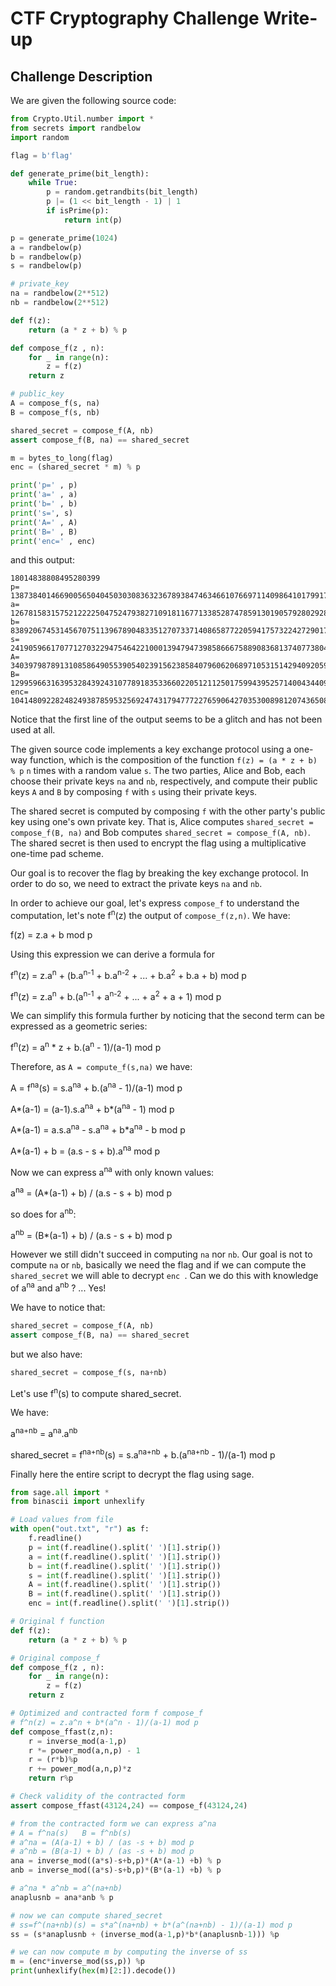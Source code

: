 # CTF Cryptography Challenge Write-up

## Challenge Description

We are given the following source code:

```python
from Crypto.Util.number import *
from secrets import randbelow
import random

flag = b'flag'

def generate_prime(bit_length):
    while True:
        p = random.getrandbits(bit_length)
        p |= (1 << bit_length - 1) | 1
        if isPrime(p):
            return int(p)

p = generate_prime(1024)
a = randbelow(p)
b = randbelow(p)
s = randbelow(p)

# private_key
na = randbelow(2**512)
nb = randbelow(2**512)

def f(z):
    return (a * z + b) % p

def compose_f(z , n):
    for _ in range(n):
        z = f(z)
    return z

# public_key
A = compose_f(s, na)
B = compose_f(s, nb)

shared_secret = compose_f(A, nb)
assert compose_f(B, na) == shared_secret

m = bytes_to_long(flag)
enc = (shared_secret * m) % p

print('p=' , p)
print('a=' , a)
print('b=' , b)
print('s=', s)
print('A=' , A)
print('B=' , B)
print('enc=' , enc)
```

and this output:
```
18014838808495280399
p= 138738401466900565040450303083632367893847463466107669711409864101799177361263459826541936326742972782376396758761943269914060531542676904776176934310486048846522183424592323642466849133398927768118016854999956420610892278699506965169998416753662538788895370970371022249628860199762972564882686645000256909871
a= 126781583157521222250475247938271091811677133852874785913019057928029289396790949466805956243367134365574824890637028599494243131950282774012116795208300046183453446689977465283614472996206256379620854248760741286207457182535254617444440557810731635318034203148056316545222203374915579523706620027160017842994
b= 83892067453145670751139678904833512707337140865877220594175732242729017671725515228417945796691993178345584505771251905613011382580903486012959184236895449845477934867025007833702926023261733967649731599879839933065101975641631223760460213724029012558966717117465153899460682192938441255931891404635893744240
s= 24190596617077127032294754642210001394794739858666758890836813740773804838740669005876014182814839452722668251054241117626335271447168113660615992026517314232009330518394585106381637370121890852907600182906026646262055693098701030960758777125453954873391649255358003639583918273335710716898207423594091868681
A= 34039798789131085864905539054023915623858407960620689710531514294092059456753413906023893853272797702676443979733688237030137342866733011856518704054099242215019097768626703317027021935580818079153636932385319011184911254936914415347008548675501557744942347934351797466652577640422648359095242871127773307621
B= 129959663163953284392431077891835336602205121125017599439525714004344098257709866664927158009975783180370828339704467043786533070764713843809658149504798434817706067668345152345626733549576417247343808989656217806890132452519359938277406521102584634011267960951129350401112250056058751009448490064496943437465
enc= 104148092282482493878595325692474317947772276590642703530089812074365089502817576489037610569321529224781874437663048604968601389471595393006607510334604724582788301449046946587552701887396049213376917024752904470074749081661060102702709406831088343806011fd
```

Notice that the first line of the output seems to be a glitch and has not been used at all.

The given source code implements a key exchange protocol using a one-way function, which is the composition of the function `f(z) = (a * z + b) % p` `n` times with a random value `s`. The two parties, Alice and Bob, each choose their private keys `na` and `nb`, respectively, and compute their public keys `A` and `B` by composing `f` with `s` using their private keys.

The shared secret is computed by composing `f` with the other party's public key using one's own private key. That is, Alice computes `shared_secret = compose_f(B, na)` and Bob computes `shared_secret = compose_f(A, nb)`. The shared secret is then used to encrypt the flag using a multiplicative one-time pad scheme.

Our goal is to recover the flag by breaking the key exchange protocol. In order to do so, we need to extract the private keys `na` and `nb`.

In order to achieve our goal, let's express `compose_f` to understand the computation, let's note f<sup>n</sup>(z) the output of `compose_f(z,n)`. We have:

f(z) = z.a + b mod p

Using this expression we can derive a formula for 

f<sup>n</sup>(z) = z.a<sup>n</sup> + (b.a<sup>n-1</sup> + b.a<sup>n-2</sup> + ... + b.a<sup>2</sup> + b.a + b) mod p

f<sup>n</sup>(z) = z.a<sup>n</sup> + b.(a<sup>n-1</sup> + a<sup>n-2</sup> + ... + a<sup>2</sup> + a + 1) mod p

We can simplify this formula further by noticing that the second term can be expressed as a geometric series:

f<sup>n</sup>(z) = a<sup>n</sup> * z + b.(a<sup>n</sup> - 1)/(a-1) mod p

Therefore, as `A = compute_f(s,na)` we have:

A = f<sup>na</sup>(s) = s.a<sup>na</sup> + b.(a<sup>na</sup> - 1)/(a-1) mod p

A*(a-1) = (a-1).s.a<sup>na</sup> + b*(a<sup>na</sup> - 1) mod p

A*(a-1) = a.s.a<sup>na</sup> - s.a<sup>na</sup> + b*a<sup>na</sup> - b mod p

A*(a-1) + b = (a.s - s + b).a<sup>na</sup> mod p

Now we can express a<sup>na</sup> with only known values:

a<sup>na</sup> = (A*(a-1) + b) / (a.s - s + b) mod p

so does for a<sup>nb</sup>:

a<sup>nb</sup> = (B*(a-1) + b) / (a.s - s + b) mod p

However we still didn't succeed in computing `na` nor `nb`. Our goal is not to compute `na` or `nb`, basically we need the flag and if we can compute the `shared_secret` we will able to decrypt `enc `. Can we do this with knowledge of a<sup>na</sup> and a<sup>nb</sup> ? ... Yes!

We have to notice that:
```python
shared_secret = compose_f(A, nb)
assert compose_f(B, na) == shared_secret
```
but we also have:
```python
shared_secret = compose_f(s, na+nb)
````
Let's use f<sup>n</sup>(s) to compute shared_secret.

We have:

a<sup>na+nb</sup> = a<sup>na</sup>.a<sup>nb</sup>

shared_secret = f<sup>na+nb</sup>(s) = s.a<sup>na+nb</sup> + b.(a<sup>na+nb</sup> - 1)/(a-1) mod p


Finally here the entire script to decrypt the flag using sage.

```python
from sage.all import *
from binascii import unhexlify

# Load values from file
with open("out.txt", "r") as f:
    f.readline()
    p = int(f.readline().split(' ')[1].strip())
    a = int(f.readline().split(' ')[1].strip())
    b = int(f.readline().split(' ')[1].strip())
    s = int(f.readline().split(' ')[1].strip())
    A = int(f.readline().split(' ')[1].strip())
    B = int(f.readline().split(' ')[1].strip())
    enc = int(f.readline().split(' ')[1].strip())

# Original f function
def f(z):
    return (a * z + b) % p

# Original compose_f
def compose_f(z , n):
    for _ in range(n):
        z = f(z)
    return z

# Optimized and contracted form f compose_f
# f^n(z) = z.a^n + b*(a^n - 1)/(a-1) mod p
def compose_ffast(z,n):
    r = inverse_mod(a-1,p)
    r *= power_mod(a,n,p) - 1
    r = (r*b)%p
    r += power_mod(a,n,p)*z
    return r%p

# Check validity of the contracted form
assert compose_ffast(43124,24) == compose_f(43124,24)

# from the contracted form we can express a^na
# A = f^na(s)   B = f^nb(s)
# a^na = (A(a-1) + b) / (as -s + b) mod p
# a^nb = (B(a-1) + b) / (as -s + b) mod p
ana = inverse_mod((a*s)-s+b,p)*(A*(a-1) +b) % p
anb = inverse_mod((a*s)-s+b,p)*(B*(a-1) +b) % p

# a^na * a^nb = a^(na+nb)
anaplusnb = ana*anb % p

# now we can compute shared_secret
# ss=f^(na+nb)(s) = s*a^(na+nb) + b*(a^(na+nb) - 1)/(a-1) mod p
ss = (s*anaplusnb + (inverse_mod(a-1,p)*b*(anaplusnb-1))) %p

# we can now compute m by computing the inverse of ss
m = (enc*inverse_mod(ss,p)) %p
print(unhexlify(hex(m)[2:]).decode())
```

